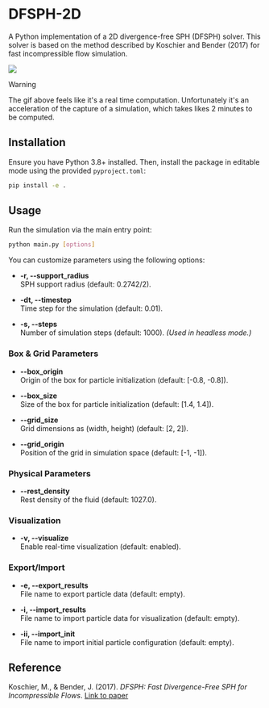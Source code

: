 # DFSPH-2D

A Python implementation of a 2D divergence-free SPH (DFSPH) solver. This solver is based on the method described by Koschier and Bender (2017) for fast incompressible flow simulation.

![](captures/dfsph_test.gif)

> [!WARNING]  
> The gif above feels like it's a real time computation. Unfortunately it's an acceleration of the capture of a simulation, which takes likes 2 minutes to be computed.

## Installation

Ensure you have Python 3.8+ installed. Then, install the package in editable mode using the provided `pyproject.toml`:

```bash
pip install -e .
```

## Usage

Run the simulation via the main entry point:

```bash
python main.py [options]
```

You can customize parameters using the following options:

- **-r, --support_radius**  
  SPH support radius (default: 0.2742/2).

- **-dt, --timestep**  
  Time step for the simulation (default: 0.01).

- **-s, --steps**  
  Number of simulation steps (default: 1000). *(Used in headless mode.)*

### Box & Grid Parameters

- **--box_origin**  
  Origin of the box for particle initialization (default: [-0.8, -0.8]).

- **--box_size**  
  Size of the box for particle initialization (default: [1.4, 1.4]).

- **--grid_size**  
  Grid dimensions as (width, height) (default: [2, 2]).

- **--grid_origin**  
  Position of the grid in simulation space (default: [-1, -1]).

### Physical Parameters

- **--rest_density**  
  Rest density of the fluid (default: 1027.0).

### Visualization

- **-v, --visualize**  
  Enable real-time visualization (default: enabled).

### Export/Import

- **-e, --export_results**  
  File name to export particle data (default: empty).

- **-i, --import_results**  
  File name to import particle data for visualization (default: empty).

- **-ii, --import_init**  
  File name to import initial particle configuration (default: empty).

## Reference

Koschier, M., & Bender, J. (2017). *DFSPH: Fast Divergence-Free SPH for Incompressible Flows*. [Link to paper](https://doi.org/10.1109/TOG.2017.2709662)
